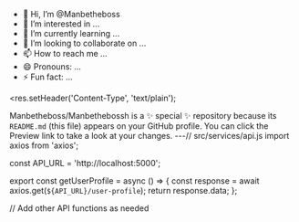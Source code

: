 - 👋 Hi, I’m @Manbetheboss
- 👀 I’m interested in ...
- 🌱 I’m currently learning ...
- 💞️ I’m looking to collaborate on ...
- 📫 How to reach me ...
- 😄 Pronouns: ...
- ⚡ Fun fact: ...

<res.setHeader('Content-Type', 'text/plain');

Manbetheboss/Manbethebossh is a ✨ special ✨ repository because its `README.md` (this file) appears on your GitHub profile.
You can click the Preview link to take a look at your changes.
---// src/services/api.js
import axios from 'axios';

const API_URL = 'http://localhost:5000';

export const getUserProfile = async () => {
  const response = await axios.get(`${API_URL}/user-profile`);
  return response.data;
};

// Add other API functions as needed
